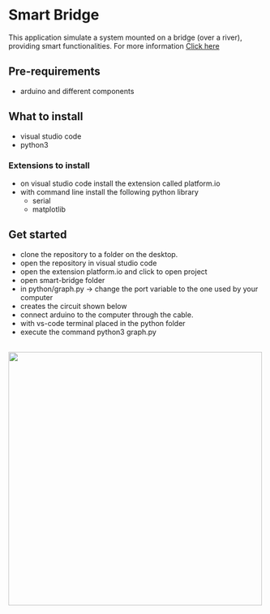 # Smart Bridge
This application simulate a system mounted on a bridge (over a river), providing smart functionalities.
For more information <a href="https://docs.google.com/document/d/16s0wVOWBpKCq3FkitngOBmHusA-5NXOpND3bSOkZWyc/edit">Click here</a>
## Pre-requirements
- arduino and different components
## What to install
- visual studio code
- python3
### Extensions to install
* on visual studio code install the extension called platform.io
* with command line install the following python library
  * serial
  * matplotlib
## Get started
* clone the repository to a folder on the desktop.
* open the repository in visual studio code
* open the extension platform.io and click to open project
* open smart-bridge folder
* in python/graph.py -> change the port variable to the one used by your computer
* creates the circuit shown below
* connect arduino to the computer through the cable.
* with vs-code terminal placed in the python folder
* execute the command python3 graph.py

<br/>

<img src="https://github.com/AndreaZavatta/Smart-bridge/blob/main/doc/Latex-doc/tinkercad.png" width="500px">
